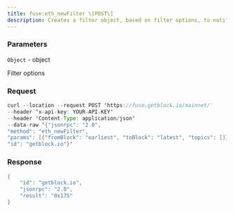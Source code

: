 ```yaml
---
title: fuse:eth_newFilter \[POST\]
description: Creates a filter object, based on filter options, to notify when thestate changes (logs). To check if the state has changed, calleth_getFilterChanges.A note on specifying topic filtersTopics are order-dependent. A transaction with a log with topics \[A,B\] will be matched by the following topic filters\[\] “anything”\[A\] “A in first position (and anything after)”\[null, B\] “anything in first position AND B in second position (andanything after)”\[A, B\] “A in first position AND B in second position (and anythingafter)”\[\[A, B\], \[A, B\]\] “(A OR B) in first position AND (A OR B) insecond position (and anything after)”
---
```


### Parameters


`Object` - object

Filter options

### Request

``` java
curl --location --request POST 'https://fuse.getblock.io/mainnet/' 
--header 'x-api-key: YOUR-API-KEY' 
--header 'Content-Type: application/json' 
--data-raw '{"jsonrpc": "2.0",
"method": "eth_newFilter",
"params": [{"fromBlock": "earliest", "toBlock": "latest", "topics": []}],
"id": "getblock.io"}'
```

###  Response

``` java
{
    "id": "getblock.io",
    "jsonrpc": "2.0",
    "result": "0x175"
}
```

